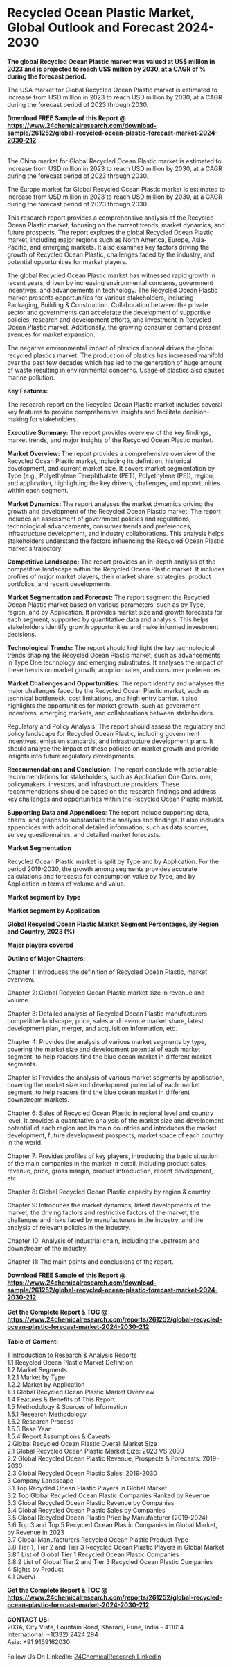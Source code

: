 <h1>Recycled Ocean Plastic Market, Global Outlook and Forecast 2024-2030</h1><p><strong>The global Recycled Ocean Plastic market was valued at US$ million in 2023 and is projected to reach US$ million by 2030, at a CAGR of % during the forecast period.</strong></p><p>
</p><p>The USA market for Global Recycled Ocean Plastic market is estimated to increase from USD million in 2023 to reach USD million by 2030, at a CAGR during the forecast period of 2023 through 2030.</p><div><b>Download FREE Sample of this Report @ 
            <a href="https://www.24chemicalresearch.com/download-sample/261252/global-recycled-ocean-plastic-forecast-market-2024-2030-212">
            https://www.24chemicalresearch.com/download-sample/261252/global-recycled-ocean-plastic-forecast-market-2024-2030-212</a></b></div><br><p>
</p><p>The China market for Global Recycled Ocean Plastic market is estimated to increase from USD million in 2023 to reach USD million by 2030, at a CAGR during the forecast period of 2023 through 2030.</p><p>
</p><p>The Europe market for Global Recycled Ocean Plastic market is estimated to increase from USD million in 2023 to reach USD million by 2030, at a CAGR during the forecast period of 2023 through 2030.</p><p>
</p><p>This research report provides a comprehensive analysis of the Recycled Ocean Plastic market, focusing on the current trends, market dynamics, and future prospects. The report explores the global Recycled Ocean Plastic market, including major regions such as North America, Europe, Asia-Pacific, and emerging markets. It also examines key factors driving the growth of Recycled Ocean Plastic, challenges faced by the industry, and potential opportunities for market players.</p><p>
</p><p>The global Recycled Ocean Plastic market has witnessed rapid growth in recent years, driven by increasing environmental concerns, government incentives, and advancements in technology. The Recycled Ocean Plastic market presents opportunities for various stakeholders, including Packaging, Building &amp; Construction. Collaboration between the private sector and governments can accelerate the development of supportive policies, research and development efforts, and investment in Recycled Ocean Plastic market. Additionally, the growing consumer demand present avenues for market expansion.</p><p>
The negative environmental impact of plastics disposal drives the global recycled plastics market. The production of plastics has increased manifold over the past few decades which has led to the generation of huge amount of waste resulting in environmental concerns. Usage of plastics also causes marine pollution.</p><p>
<strong>Key Features:</strong></p><p>
The research report on the Recycled Ocean Plastic market includes several key features to provide comprehensive insights and facilitate decision-making for stakeholders.</p><p>
<strong>Executive Summary:</strong> The report provides overview of the key findings, market trends, and major insights of the Recycled Ocean Plastic market.</p><p>
<strong>Market Overview: </strong>The report provides a comprehensive overview of the Recycled Ocean Plastic market, including its definition, historical development, and current market size. It covers market segmentation by Type (e.g., Polyethylene Terephthalate (PET), Polyethylene (PE)), region, and application, highlighting the key drivers, challenges, and opportunities within each segment.</p><p>
<strong>Market Dynamics: </strong>The report analyses the market dynamics driving the growth and development of the Recycled Ocean Plastic market. The report includes an assessment of government policies and regulations, technological advancements, consumer trends and preferences, infrastructure development, and industry collaborations. This analysis helps stakeholders understand the factors influencing the Recycled Ocean Plastic market's trajectory.</p><p>
<strong>Competitive Landscape:</strong> The report provides an in-depth analysis of the competitive landscape within the Recycled Ocean Plastic market. It includes profiles of major market players, their market share, strategies, product portfolios, and recent developments.</p><p>
<strong>Market Segmentation and Forecast: </strong>The report segment the Recycled Ocean Plastic market based on various parameters, such as by Type, region, and by Application. It provides market size and growth forecasts for each segment, supported by quantitative data and analysis. This helps stakeholders identify growth opportunities and make informed investment decisions.</p><p>
<strong>Technological Trends:</strong> The report should highlight the key technological trends shaping the Recycled Ocean Plastic market, such as advancements in Type One technology and emerging substitutes. It analyses the impact of these trends on market growth, adoption rates, and consumer preferences.</p><p>
<strong>Market Challenges and Opportunities: </strong>The report identify and analyses the major challenges faced by the Recycled Ocean Plastic market, such as technical bottleneck, cost limitations, and high entry barrier. It also highlights the opportunities for market growth, such as government incentives, emerging markets, and collaborations between stakeholders.</p><p>
Regulatory and Policy Analysis: The report should assess the regulatory and policy landscape for Recycled Ocean Plastic, including government incentives, emission standards, and infrastructure development plans. It should analyse the impact of these policies on market growth and provide insights into future regulatory developments.</p><p>
<strong>Recommendations and Conclusion</strong>: The report conclude with actionable recommendations for stakeholders, such as Application One Consumer, policymakers, investors, and infrastructure providers. These recommendations should be based on the research findings and address key challenges and opportunities within the Recycled Ocean Plastic market.</p><p>
<strong>Supporting Data and Appendices</strong>: The report include supporting data, charts, and graphs to substantiate the analysis and findings. It also includes appendices with additional detailed information, such as data sources, survey questionnaires, and detailed market forecasts.</p><p>
<strong>Market Segmentation</strong></p><p>
Recycled Ocean Plastic market is split by Type and by Application. For the period 2019-2030, the growth among segments provides accurate calculations and forecasts for consumption value by Type, and by Application in terms of volume and value.</p><p>
</p><p></p><p>
<strong>Market segment by Type</strong></p><p>
</p><p>
</p><p><strong>Market segment by Application</strong></p><p>
</p><p>
</p><p><strong>Global Recycled Ocean Plastic Market Segment Percentages, By Region and Country, 2023 (%)</strong></p><p>
</p><p>
</p><p></p><p>
<strong>Major players covered</strong></p><p>
</p><p>
</p><p><strong>Outline of Major Chapters:</strong></p><p>
Chapter 1: Introduces the definition of Recycled Ocean Plastic, market overview.</p><p>
Chapter 2: Global Recycled Ocean Plastic market size in revenue and volume.</p><p>
Chapter 3: Detailed analysis of Recycled Ocean Plastic manufacturers competitive landscape, price, sales and revenue market share, latest development plan, merger, and acquisition information, etc.</p><p>
Chapter 4: Provides the analysis of various market segments by type, covering the market size and development potential of each market segment, to help readers find the blue ocean market in different market segments.</p><p>
Chapter 5: Provides the analysis of various market segments by application, covering the market size and development potential of each market segment, to help readers find the blue ocean market in different downstream markets.</p><p>
Chapter 6: Sales of Recycled Ocean Plastic in regional level and country level. It provides a quantitative analysis of the market size and development potential of each region and its main countries and introduces the market development, future development prospects, market space of each country in the world.</p><p>
Chapter 7: Provides profiles of key players, introducing the basic situation of the main companies in the market in detail, including product sales, revenue, price, gross margin, product introduction, recent development, etc.</p><p>
Chapter 8: Global Recycled Ocean Plastic capacity by region &amp; country.</p><p>
Chapter 9: Introduces the market dynamics, latest developments of the market, the driving factors and restrictive factors of the market, the challenges and risks faced by manufacturers in the industry, and the analysis of relevant policies in the industry.</p><p>
Chapter 10: Analysis of industrial chain, including the upstream and downstream of the industry.</p><p>
Chapter 11: The main points and conclusions of the report.</p><div><b>Download FREE Sample of this Report @ 
            <a href="https://www.24chemicalresearch.com/download-sample/261252/global-recycled-ocean-plastic-forecast-market-2024-2030-212">
            https://www.24chemicalresearch.com/download-sample/261252/global-recycled-ocean-plastic-forecast-market-2024-2030-212</a></b></div><br><div><b>Get the Complete Report & TOC @ 
            <a href="https://www.24chemicalresearch.com/reports/261252/global-recycled-ocean-plastic-forecast-market-2024-2030-212">
            https://www.24chemicalresearch.com/reports/261252/global-recycled-ocean-plastic-forecast-market-2024-2030-212</a></b></div><br>
            <b>Table of Content:</b><p>1 Introduction to Research & Analysis Reports<br />
    1.1 Recycled Ocean Plastic Market Definition<br />
    1.2 Market Segments<br />
        1.2.1 Market by Type<br />
        1.2.2 Market by Application<br />
    1.3 Global Recycled Ocean Plastic Market Overview<br />
    1.4 Features & Benefits of This Report<br />
    1.5 Methodology & Sources of Information<br />
        1.5.1 Research Methodology<br />
        1.5.2 Research Process<br />
        1.5.3 Base Year<br />
        1.5.4 Report Assumptions & Caveats<br />
2 Global Recycled Ocean Plastic Overall Market Size<br />
    2.1 Global Recycled Ocean Plastic Market Size: 2023 VS 2030<br />
    2.2 Global Recycled Ocean Plastic Revenue, Prospects & Forecasts: 2019-2030<br />
    2.3 Global Recycled Ocean Plastic Sales: 2019-2030<br />
3 Company Landscape<br />
    3.1 Top Recycled Ocean Plastic Players in Global Market<br />
    3.2 Top Global Recycled Ocean Plastic Companies Ranked by Revenue<br />
    3.3 Global Recycled Ocean Plastic Revenue by Companies<br />
    3.4 Global Recycled Ocean Plastic Sales by Companies<br />
    3.5 Global Recycled Ocean Plastic Price by Manufacturer (2019-2024)<br />
    3.6 Top 3 and Top 5 Recycled Ocean Plastic Companies in Global Market, by Revenue in 2023<br />
    3.7 Global Manufacturers Recycled Ocean Plastic Product Type<br />
    3.8 Tier 1, Tier 2 and Tier 3 Recycled Ocean Plastic Players in Global Market<br />
        3.8.1 List of Global Tier 1 Recycled Ocean Plastic Companies<br />
        3.8.2 List of Global Tier 2 and Tier 3 Recycled Ocean Plastic Companies<br />
4 Sights by Product<br />
    4.1 Overvi</p><div><b>Get the Complete Report & TOC @ 
            <a href="https://www.24chemicalresearch.com/reports/261252/global-recycled-ocean-plastic-forecast-market-2024-2030-212">
            https://www.24chemicalresearch.com/reports/261252/global-recycled-ocean-plastic-forecast-market-2024-2030-212</a></b></div><br><b>CONTACT US:</b><br>
            203A, City Vista, Fountain Road, Kharadi, Pune, India - 411014<br>
            International: +1(332) 2424 294<br>
            Asia: +91 9169162030 <br><br>
            Follow Us On LinkedIn: <a href="https://www.linkedin.com/company/24chemicalresearch/">24ChemicalResearch LinkedIn</a>